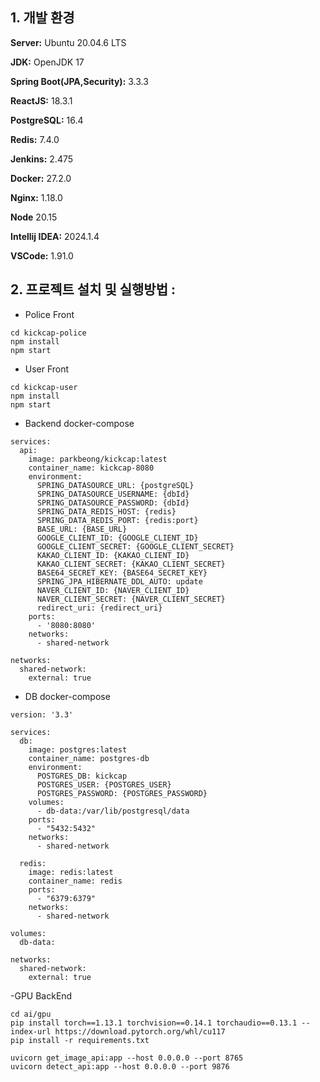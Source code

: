 
## 1. 개발 환경

**Server:** Ubuntu 20.04.6 LTS

**JDK:** OpenJDK 17

**Spring Boot(JPA,Security):** 3.3.3

**ReactJS:** 18.3.1

**PostgreSQL:** 16.4

**Redis:** 7.4.0

**Jenkins:** 2.475

**Docker:** 27.2.0

**Nginx:** 1.18.0

**Node** 20.15

**Intellij IDEA:** 2024.1.4

**VSCode:** 1.91.0

## 2. 프로젝트 설치 및 실행방법 :
- Police Front
```
cd kickcap-police
npm install
npm start
```

- User Front
```
cd kickcap-user
npm install
npm start
```

- Backend docker-compose
```
services:
  api:
    image: parkbeong/kickcap:latest
    container_name: kickcap-8080
    environment:
      SPRING_DATASOURCE_URL: {postgreSQL}
      SPRING_DATASOURCE_USERNAME: {dbId}
      SPRING_DATASOURCE_PASSWORD: {dbId}
      SPRING_DATA_REDIS_HOST: {redis}
      SPRING_DATA_REDIS_PORT: {redis:port}
      BASE_URL: {BASE_URL}
      GOOGLE_CLIENT_ID: {GOOGLE_CLIENT_ID}
      GOOGLE_CLIENT_SECRET: {GOOGLE_CLIENT_SECRET}
      KAKAO_CLIENT_ID: {KAKAO_CLIENT_ID}
      KAKAO_CLIENT_SECRET: {KAKAO_CLIENT_SECRET}
      BASE64_SECRET_KEY: {BASE64_SECRET_KEY}
      SPRING_JPA_HIBERNATE_DDL_AUTO: update
      NAVER_CLIENT_ID: {NAVER_CLIENT_ID}
      NAVER_CLIENT_SECRET: {NAVER_CLIENT_SECRET}
      redirect_uri: {redirect_uri}
    ports:
      - '8080:8080'
    networks:
      - shared-network

networks:
  shared-network:
    external: true
```

- DB docker-compose
```
version: '3.3'

services:
  db:
    image: postgres:latest
    container_name: postgres-db
    environment:
      POSTGRES_DB: kickcap
      POSTGRES_USER: {POSTGRES_USER}
      POSTGRES_PASSWORD: {POSTGRES_PASSWORD}
    volumes:
      - db-data:/var/lib/postgresql/data
    ports:
      - "5432:5432"
    networks:
      - shared-network

  redis:
    image: redis:latest
    container_name: redis
    ports:
      - "6379:6379"
    networks:
      - shared-network

volumes:
  db-data:

networks:
  shared-network:
    external: true
```

-GPU BackEnd
```
cd ai/gpu
pip install torch==1.13.1 torchvision==0.14.1 torchaudio==0.13.1 --index-url https://download.pytorch.org/whl/cu117
pip install -r requirements.txt

uvicorn get_image_api:app --host 0.0.0.0 --port 8765
uvicorn detect_api:app --host 0.0.0.0 --port 9876
```
